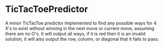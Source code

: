 # TicTacToePredictor
A minor TicTacToe predictor
Implemented to find any possible ways for 4 X's to exist without winning in the next move or current move, assuming there are no O's. It will output all ways, if it is red then it is an invalid solution, it will also output the row, column, or diagonal that it fails to pass.
